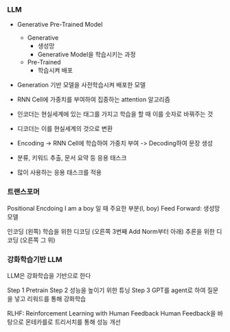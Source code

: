 ### LLM

- Generative Pre-Trained Model
    - Generative
        - 생성망
        - Generative Model을 학습시키는 과정
    - Pre-Trained
        - 학습시켜 배포
- Generation 기반 모델을 사전학습시켜 배포한 모델

- RNN Cell에 가중치를 부여하여 집중하는 attention 알고리즘
- 인코더는 현실세계에 있는 태그를 가지고 학습을 할 때 이를 숫자로 바꿔주는 것
- 디코더는 이를 현실세계의 것으로 변환

- Encoding -> RNN Cell에 학습하여 가중치 부여 -> Decoding하여 문장 생성

- 분류, 키워드 추출, 문서 요약 등 응용 태스크
- 많이 사용하는 응용 태스크를 적용

### 트랜스포머

Positional Encdoing
I am a boy 일 때 주요한 부분(I, boy)
Feed Forward: 생성망 모델

인코딩 (왼쪽)
학습을 위한 디코딩 (오른쪽 3번째 Add Norm부터 아래)
추론을 위한 디코딩 (오른쪽 그 위)

### 강화학습기반 LLM

LLM은 강화학습을 기반으로 한다

Step 1 Pretrain
Step 2 성능을 높이기 위한 튜닝
Step 3 GPT를 agent로 하여 질문을 넣고 리워드를 통해 강화학습

RLHF: Reinforcement Learning with Human Feedback
Human Feedback을 바탕으로 몬테카를로 트리서치를 통해 성능 개선
